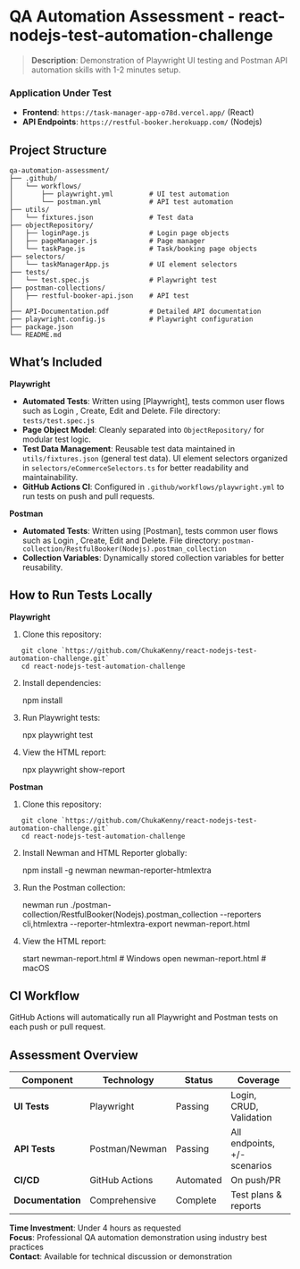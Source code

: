 # QA Automation Assessment - react-nodejs-test-automation-challenge

> **Description**:  Demonstration of Playwright UI testing and Postman API automation skills with 1-2 minutes setup.


### Application Under Test
- **Frontend**: `https://task-manager-app-o78d.vercel.app/` (React)
- **API Endpoints**: `https://restful-booker.herokuapp.com/` (Nodejs)


## **Project Structure**
```
qa-automation-assessment/
├── .github/
│   └── workflows/
│       ├── playwright.yml         # UI test automation
│       └── postman.yml            # API test automation
├── utils/
│   └── fixtures.json              # Test data
├── objectRepository/
│   ├── loginPage.js               # Login page objects
│   ├── pageManager.js             # Page manager
│   └── taskPage.js                # Task/booking page objects
├── selectors/
│   └── taskManagerApp.js          # UI element selectors
├── tests/
│   └── test.spec.js               # Playwright test 
├── postman-collections/
│   ├── restful-booker-api.json    # API test 
│
├── API-Documentation.pdf          # Detailed API documentation    
├── playwright.config.js           # Playwright configuration
├── package.json
└── README.md
```

## What’s Included

**Playwright**
- **Automated Tests**: Written using [Playwright], tests common user flows such as Login , Create, Edit and Delete. File directory: `tests/test.spec.js`
- **Page Object Model**: Cleanly separated into `ObjectRepository/` for modular test logic.
- **Test Data Management**: Reusable test data maintained in `utils/fixtures.json` (general test data). UI element selectors organized in `selectors/eCommerceSelectors.ts` for better readability and maintainability.
- **GitHub Actions CI**: Configured in `.github/workflows/playwright.yml` to run tests on push and pull requests.

**Postman**
- **Automated Tests**: Written using [Postman], tests common user flows such as Login , Create, Edit and Delete. File directory: `postman-collection/RestfulBooker(Nodejs).postman_collection`
- **Collection Variables**: Dynamically stored collection variables for better reusability.


## How to Run Tests Locally

**Playwright**

1. Clone this repository:
```
   git clone `https://github.com/ChukaKenny/react-nodejs-test-automation-challenge.git`
   cd react-nodejs-test-automation-challenge 
```
   

2. Install dependencies:
   
   npm install
   

3. Run Playwright tests:
  
   npx playwright test
   

4. View the HTML report:
   
   npx playwright show-report


**Postman**

1. Clone this repository:
```
   git clone `https://github.com/ChukaKenny/react-nodejs-test-automation-challenge.git`
   cd react-nodejs-test-automation-challenge 
```
   

2. Install Newman and HTML Reporter globally:
   
    npm install -g newman newman-reporter-htmlextra

   

3. Run the Postman collection:
  
    newman run ./postman-collection/RestfulBooker(Nodejs).postman_collection --reporters cli,htmlextra --reporter-htmlextra-export newman-report.html

   

4. View the HTML report:
   
   start newman-report.html  # Windows
   open newman-report.html  # macOS



## CI Workflow

GitHub Actions will automatically run all Playwright and Postman tests on each push or pull request.



## **Assessment Overview**

| Component | Technology | Status | Coverage |
|-----------|------------|--------|----------|
| **UI Tests** | Playwright | Passing | Login, CRUD, Validation |
| **API Tests** | Postman/Newman | Passing | All endpoints, +/- scenarios |
| **CI/CD** | GitHub Actions | Automated | On push/PR |
| **Documentation** | Comprehensive | Complete | Test plans & reports |


**Time Investment**: Under 4 hours as requested  
**Focus**: Professional QA automation demonstration using industry best practices  
**Contact**: Available for technical discussion or demonstration
